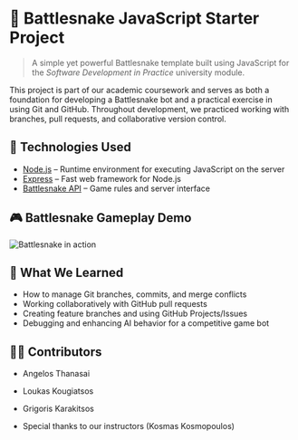 # 🐍 Battlesnake JavaScript Starter Project

> A simple yet powerful Battlesnake template built using JavaScript for the *Software Development in Practice* university module.

This project is part of our academic coursework and serves as both a foundation for developing a Battlesnake bot and a practical exercise in using Git and GitHub. Throughout development, we practiced working with branches, pull requests, and collaborative version control.


## 🚀 Technologies Used

- [Node.js](https://nodejs.org/en/) – Runtime environment for executing JavaScript on the server
- [Express](https://expressjs.com/) – Fast web framework for Node.js
- [Battlesnake API](https://docs.battlesnake.com/) – Game rules and server interface


## 🎮 Battlesnake Gameplay Demo

![Battlesnake in action](https://github.com/user-attachments/assets/be090298-65a7-4e1f-9b22-171a71ac9ed6)


## 🧠 What We Learned

- How to manage Git branches, commits, and merge conflicts
- Working collaboratively with GitHub pull requests
- Creating feature branches and using GitHub Projects/Issues
- Debugging and enhancing AI behavior for a competitive game bot


## 🧑‍💻 Contributors

- Angelos Thanasai
- Loukas Kougiatsos
- Grigoris Karakitsos
  
- Special thanks to our instructors (Kosmas Kosmopoulos)
